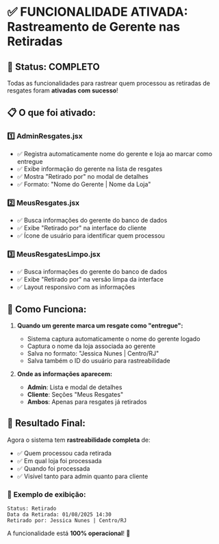 # ✅ FUNCIONALIDADE ATIVADA: Rastreamento de Gerente nas Retiradas

## 🎯 **Status: COMPLETO**

Todas as funcionalidades para rastrear quem processou as retiradas de resgates foram **ativadas com sucesso**!

## 📋 **O que foi ativado:**

### 1️⃣ **AdminResgates.jsx**
- ✅ Registra automaticamente nome do gerente e loja ao marcar como entregue
- ✅ Exibe informação do gerente na lista de resgates
- ✅ Mostra "Retirado por" no modal de detalhes
- ✅ Formato: "Nome do Gerente | Nome da Loja"

### 2️⃣ **MeusResgates.jsx** 
- ✅ Busca informações do gerente do banco de dados
- ✅ Exibe "Retirado por" na interface do cliente
- ✅ Ícone de usuário para identificar quem processou

### 3️⃣ **MeusResgatesLimpo.jsx**
- ✅ Busca informações do gerente do banco de dados  
- ✅ Exibe "Retirado por" na versão limpa da interface
- ✅ Layout responsivo com as informações

## 🔧 **Como Funciona:**

1. **Quando um gerente marca um resgate como "entregue":**
   - Sistema captura automaticamente o nome do gerente logado
   - Captura o nome da loja associada ao gerente
   - Salva no formato: "Jessica Nunes | Centro/RJ"
   - Salva também o ID do usuário para rastreabilidade

2. **Onde as informações aparecem:**
   - **Admin**: Lista e modal de detalhes
   - **Cliente**: Seções "Meus Resgates" 
   - **Ambos**: Apenas para resgates já retirados

## 🎊 **Resultado Final:**

Agora o sistema tem **rastreabilidade completa** de:
- ✅ Quem processou cada retirada
- ✅ Em qual loja foi processada  
- ✅ Quando foi processada
- ✅ Visível tanto para admin quanto para cliente

### 📱 **Exemplo de exibição:**
```
Status: Retirado
Data da Retirada: 01/08/2025 14:30
Retirado por: Jessica Nunes | Centro/RJ
```

A funcionalidade está **100% operacional**! 🚀
